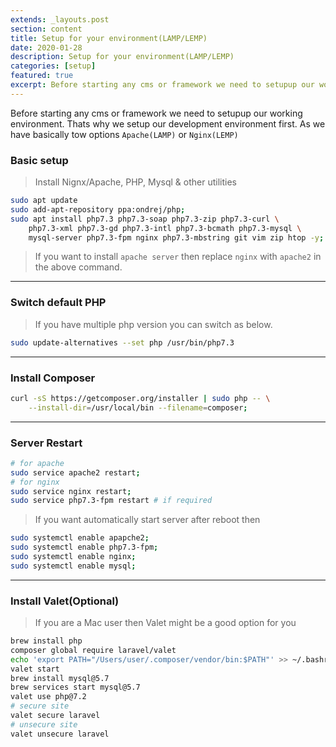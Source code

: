 ```yaml
---
extends: _layouts.post
section: content
title: Setup for your environment(LAMP/LEMP)
date: 2020-01-28
description: Setup for your environment(LAMP/LEMP)
categories: [setup]
featured: true
excerpt: Before starting any cms or framework we need to setupup our working environment. Thats why..
---
```



Before starting any cms or framework we need to setupup our working environment. Thats why we setup our development environment first. As we have basically tow options `Apache(LAMP)` or `Nginx(LEMP)`
### Basic setup
> Install Nignx/Apache, PHP, Mysql & other utilities

```sh
sudo apt update
sudo add-apt-repository ppa:ondrej/php;
sudo apt install php7.3 php7.3-soap php7.3-zip php7.3-curl \
	php7.3-xml php7.3-gd php7.3-intl php7.3-bcmath php7.3-mysql \
	mysql-server php7.3-fpm nginx php7.3-mbstring git vim zip htop -y;
```

> If you want to install `apache server` then replace `nginx` with `apache2` in the above command.

---

### Switch default PHP

> If you have multiple php version you can switch as below.

```sh
sudo update-alternatives --set php /usr/bin/php7.3
```

---

### Install Composer

```sh
curl -sS https://getcomposer.org/installer | sudo php -- \
	--install-dir=/usr/local/bin --filename=composer;
```
---

### Server Restart

```sh
# for apache
sudo service apache2 restart;
# for nginx
sudo service nginx restart;
sudo service php7.3-fpm restart # if required
```
> If you want automatically start server after reboot then 
```sh
sudo systemctl enable apapche2;
sudo systemctl enable php7.3-fpm;
sudo systemctl enable nginx;
sudo systemctl enable mysql;
```
---
### Install Valet(Optional)
> If you are a Mac user then Valet might be a good option for you
```sh
brew install php
composer global require laravel/valet
echo 'export PATH="/Users/user/.composer/vendor/bin:$PATH"' >> ~/.bashrc
valet start
brew install mysql@5.7
brew services start mysql@5.7
valet use php@7.2
# secure site
valet secure laravel
# unsecure site
valet unsecure laravel
```